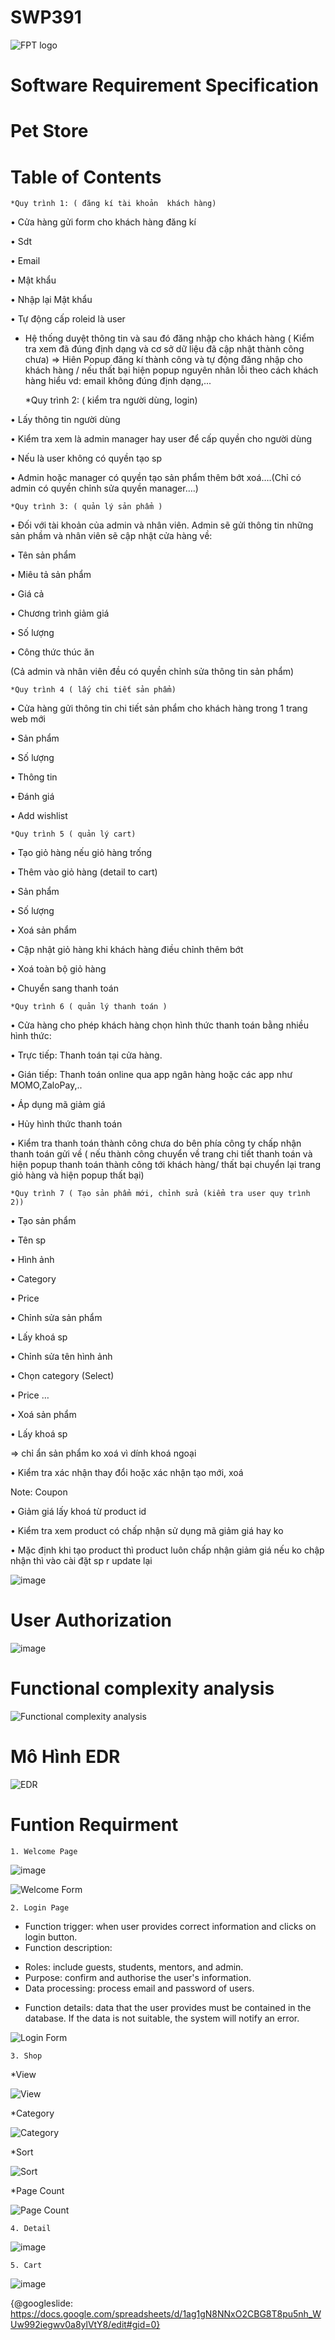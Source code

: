 # SWP391

![FPT logo](https://github.com/Vuhainam64/SWP391/assets/87472661/a59e8385-2bf6-476d-a7b3-34d4e64e74b1)

# Software Requirement Specification
# Pet Store 

# Table of Contents
	*Quy trình 1: ( đăng kí tài khoản  khách hàng)

•	Cửa hàng gửi form cho khách hàng đăng kí

•	Sdt

•	Email

•	Mật khẩu

•	Nhập lại Mật khẩu

•	Tự động cấp roleid là user 

- Hệ thống duyệt thông tin và sau đó đăng nhập cho khách hàng ( Kiểm tra xem đã đúng định dạng và cơ sở dữ liệu đã cập nhật thành công chưa)
=> Hiên Popup đăng kí thành công và tự động đăng nhập cho khách hàng / nếu thất bại hiện popup nguyên nhân lỗi theo cách khách hàng hiểu vd: email không đúng định dạng,...

	*Quy trình 2: ( kiểm tra người dùng, login)

•	Lấy thông tin người dùng

•	Kiểm tra xem là admin manager hay user để cấp quyền cho người dùng

•	Nếu là user không có quyền tạo sp

•	Admin hoặc manager có quyền tạo sản phẩm thêm bớt xoá….(Chỉ có admin có quyền chỉnh sửa quyền manager….)

	*Quy trình 3: ( quản lý sản phẩm )

•	Đối với tài khoản của admin và nhân viên. Admin sẽ gửi thông tin những sản phầm và nhân viên sẽ cập nhật cửa hàng về:

•	Tên sản phẩm

•	Miêu tả sản phẩm

•	Giá cả

•	Chương trình giảm giá

•	Số lượng

•	Công thức thúc ăn

(Cả admin và nhân viên đều có quyền chỉnh sửa thông tin sản phẩm)

	*Quy trình 4 ( lấy chi tiết sản phẩm)

•	Cửa hàng gửi thông tin chi tiết sản phẩm cho khách hàng trong 1 trang web mới

•	Sản phẩm

•	Số lượng

•	Thông tin

•	Đánh giá

•	Add wishlist

	*Quy trình 5 ( quản lý cart)

•	Tạo giỏ hàng nếu giỏ hàng trống

•	Thêm vào giỏ hàng (detail to cart)

•	Sản phẩm

•	Số lượng

•	Xoá sản phẩm

•	Cập nhật giỏ hàng khi khách hàng điều chỉnh thêm bớt

•	Xoá toàn bộ giỏ hàng

•	Chuyển sang thanh toán

	*Quy trình 6 ( quản lý thanh toán )

•	Cửa hàng cho phép khách hàng chọn hình thức thanh toán bằng nhiều hình thức:

•	Trực tiếp: Thanh toán tại cửa hàng.

•	Gián tiếp: Thanh toán online qua app ngân hàng hoặc các app như MOMO,ZaloPay,..

•	Áp dụng mã giảm giá

•	Hủy hình thức thanh toán

•	Kiểm tra thanh toán thành công chưa do bên phía công ty chấp nhận thanh toán gửi về ( nếu thành công chuyển về trang chi tiết thanh toán và hiện popup thanh toán thành công tới khách hàng/ thất bại chuyển lại trang giỏ hàng và hiện popup thất bại)

	*Quy trình 7 ( Tạo sản phẩm mới, chỉnh sửa (kiểm tra user quy trình 2))

•	Tạo sản phẩm

•	Tên sp 

•	Hình ảnh

•	Category

•	Price

•	Chỉnh sửa sản phẩm

•	Lấy khoá sp

•	Chỉnh sửa tên hình ảnh

•	Chọn category (Select)

•	Price	…

•	Xoá sản phẩm 

•	Lấy khoá sp 

=> chỉ ẩn sản phẩm ko xoá vì dính khoá ngoại 

•	Kiểm tra xác nhận thay đổi hoặc xác nhận tạo mới, xoá


Note: Coupon 

•	Giảm giá lấy khoá từ product id

•	Kiểm tra xem product có chấp nhận sử dụng mã giảm giá hay ko

•	Mặc định khi tạo product thì product luôn chấp nhận giảm giá nếu ko chập nhận thì vào cài đặt sp r update lại

![image](https://github.com/Vuhainam64/SWP391/assets/87472661/47876a4a-8137-4672-aedf-95e4071ad776)

# User Authorization

![image](https://github.com/Vuhainam64/SWP391/assets/87472661/2487c63d-8715-4b56-bf14-43fb3d2733a5)


# Functional complexity analysis

![Functional complexity analysis](https://github.com/Vuhainam64/SWP391/assets/87472661/55614953-6c11-4662-9c00-1bd7acc3795c)


# Mô Hình EDR
![EDR](https://github.com/Vuhainam64/SWP391/assets/87472661/8e74aabf-aa9b-40ad-a933-ac4775051cda)

# Funtion Requirment 

	1. Welcome Page
	
![image](https://github.com/Vuhainam64/SWP391/assets/87472661/d042059c-3298-48f6-8748-5660a8c21e3a)

![Welcome Form](https://github.com/Vuhainam64/SWP391/assets/87472661/0333bce7-bc13-480e-9ddd-6a4b96c16082)

	2. Login Page
- Function trigger: when user provides correct information and clicks on login button.
- Function description:
+ Roles: include guests, students, mentors, and admin.
+ Purpose: confirm and authorise the user's information.
+ Data processing: process email and password of users.
- Function details: data that the user provides must be contained in the database. If the data is
not suitable, the system will notify an error.

![Login Form](https://github.com/Vuhainam64/SWP391/assets/87472661/56bf28a6-3329-47ea-bd3e-ae89a091a0d5)

	3. Shop
*View

![View](https://github.com/Vuhainam64/SWP391/assets/87472661/d048309d-bc2b-4e02-987e-39ae7cee2984)

*Category

![Category](https://github.com/Vuhainam64/SWP391/assets/87472661/faef6e0c-700f-42e7-ac7f-e51ff60d7cd4)

*Sort

![Sort](https://github.com/Vuhainam64/SWP391/assets/87472661/29440b47-e2d5-46b4-91bc-c7166e6103ed)

*Page Count

![Page Count](https://github.com/Vuhainam64/SWP391/assets/87472661/53b54b8c-cf5f-4291-bcda-8df68c6caf03)


	4. Detail
	
![image](https://github.com/Vuhainam64/SWP391/assets/87472661/4822832a-4588-45a3-9395-a287eab735f9)


	5. Cart

![image](https://github.com/Vuhainam64/SWP391/assets/87472661/85aa64a6-7ea2-43bb-8398-21f37c15a47f)

{@googleslide: https://docs.google.com/spreadsheets/d/1ag1gN8NNxO2CBG8T8pu5nh_WUw992iegwv0a8ylVtY8/edit#gid=0}


